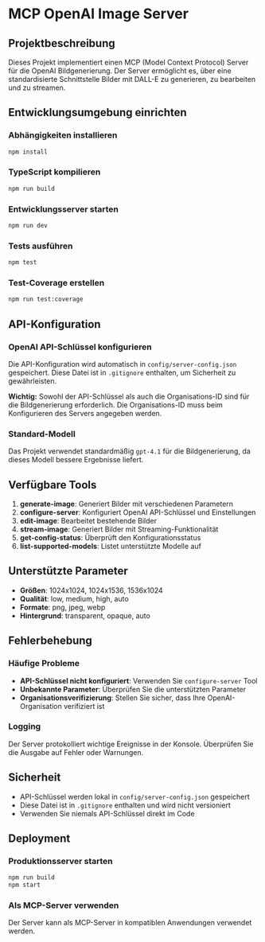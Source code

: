 # MCP OpenAI Image Server

## Projektbeschreibung
Dieses Projekt implementiert einen MCP (Model Context Protocol) Server für die OpenAI Bildgenerierung. Der Server ermöglicht es, über eine standardisierte Schnittstelle Bilder mit DALL-E zu generieren, zu bearbeiten und zu streamen.

## Entwicklungsumgebung einrichten

### Abhängigkeiten installieren
```bash
npm install
```

### TypeScript kompilieren
```bash
npm run build
```

### Entwicklungsserver starten
```bash
npm run dev
```

### Tests ausführen
```bash
npm test
```

### Test-Coverage erstellen
```bash
npm run test:coverage
```

## API-Konfiguration

### OpenAI API-Schlüssel konfigurieren
Die API-Konfiguration wird automatisch in `config/server-config.json` gespeichert. Diese Datei ist in `.gitignore` enthalten, um Sicherheit zu gewährleisten.

**Wichtig:** Sowohl der API-Schlüssel als auch die Organisations-ID sind für die Bildgenerierung erforderlich. Die Organisations-ID muss beim Konfigurieren des Servers angegeben werden.

### Standard-Modell
Das Projekt verwendet standardmäßig `gpt-4.1` für die Bildgenerierung, da dieses Modell bessere Ergebnisse liefert.

## Verfügbare Tools

1. **generate-image**: Generiert Bilder mit verschiedenen Parametern
2. **configure-server**: Konfiguriert OpenAI API-Schlüssel und Einstellungen
3. **edit-image**: Bearbeitet bestehende Bilder
4. **stream-image**: Generiert Bilder mit Streaming-Funktionalität
5. **get-config-status**: Überprüft den Konfigurationsstatus
6. **list-supported-models**: Listet unterstützte Modelle auf

## Unterstützte Parameter

- **Größen**: 1024x1024, 1024x1536, 1536x1024
- **Qualität**: low, medium, high, auto
- **Formate**: png, jpeg, webp
- **Hintergrund**: transparent, opaque, auto

## Fehlerbehebung

### Häufige Probleme
- **API-Schlüssel nicht konfiguriert**: Verwenden Sie `configure-server` Tool
- **Unbekannte Parameter**: Überprüfen Sie die unterstützten Parameter
- **Organisationsverifizierung**: Stellen Sie sicher, dass Ihre OpenAI-Organisation verifiziert ist

### Logging
Der Server protokolliert wichtige Ereignisse in der Konsole. Überprüfen Sie die Ausgabe auf Fehler oder Warnungen.

## Sicherheit

- API-Schlüssel werden lokal in `config/server-config.json` gespeichert
- Diese Datei ist in `.gitignore` enthalten und wird nicht versioniert
- Verwenden Sie niemals API-Schlüssel direkt im Code

## Deployment

### Produktionsserver starten
```bash
npm run build
npm start
```

### Als MCP-Server verwenden
Der Server kann als MCP-Server in kompatiblen Anwendungen verwendet werden.